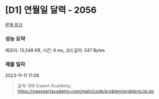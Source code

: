 # [D1] 연월일 달력 - 2056 

[문제 링크](https://swexpertacademy.com/main/code/problem/problemDetail.do?contestProbId=AV5QLkdKAz4DFAUq) 

### 성능 요약

메모리: 13,548 KB, 시간: 6 ms, 코드길이: 547 Bytes

### 제출 일자

2023-11-11 17:08



> 출처: SW Expert Academy, https://swexpertacademy.com/main/code/problem/problemList.do